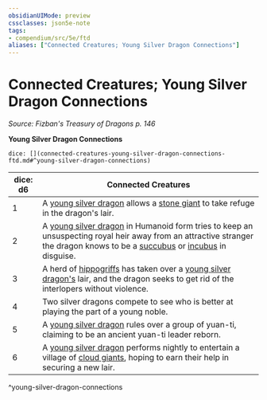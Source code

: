 ```yaml
---
obsidianUIMode: preview
cssclasses: json5e-note
tags:
- compendium/src/5e/ftd
aliases: ["Connected Creatures; Young Silver Dragon Connections"]
---
```

# Connected Creatures; Young Silver Dragon Connections
*Source: Fizban's Treasury of Dragons p. 146* 

**Young Silver Dragon Connections**

`dice: [](connected-creatures-young-silver-dragon-connections-ftd.md#^young-silver-dragon-connections)`

| dice: d6 | Connected Creatures |
|----------|---------------------|
| 1 | A [young silver dragon](5E2014官方资源/bestiary/dragon/young-silver-dragon.md) allows a [stone giant](5E2014官方资源/bestiary/giant/stone-giant.md) to take refuge in the dragon's lair. |
| 2 | A [young silver dragon](5E2014官方资源/bestiary/dragon/young-silver-dragon.md) in Humanoid form tries to keep an unsuspecting royal heir away from an attractive stranger the dragon knows to be a [succubus](5E2014官方资源/bestiary/fiend/succubus.md) or [incubus](5E2014官方资源/bestiary/fiend/incubus.md) in disguise. |
| 3 | A herd of [hippogriffs](5E2014官方资源/bestiary/monstrosity/hippogriff.md) has taken over a [young silver dragon's](5E2014官方资源/bestiary/dragon/young-silver-dragon.md) lair, and the dragon seeks to get rid of the interlopers without violence. |
| 4 | Two silver dragons compete to see who is better at playing the part of a young noble. |
| 5 | A [young silver dragon](5E2014官方资源/bestiary/dragon/young-silver-dragon.md) rules over a group of yuan-ti, claiming to be an ancient yuan-ti leader reborn. |
| 6 | A [young silver dragon](5E2014官方资源/bestiary/dragon/young-silver-dragon.md) performs nightly to entertain a village of [cloud giants](5E2014官方资源/bestiary/giant/cloud-giant.md), hoping to earn their help in securing a new lair. |
^young-silver-dragon-connections